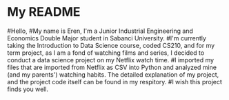 # My README
#Hello,
#My name is Eren, I'm a Junior Industrial Engineering and Economics Double Major student in Sabanci University. 
#I'm currently taking the Introduction to Data Science course, coded CS210, and  for  my term project, as I am a fond of watching films and series, I decided to conduct a data science project on my Netflix watch time. 
#I imported my files that are imported from Netflix as CSV into Python and analyzed mine (and my parents') watching habits. The detailed explanation of my project, and the project code itself can be found in my respitory.
#I wish this project finds you well.
